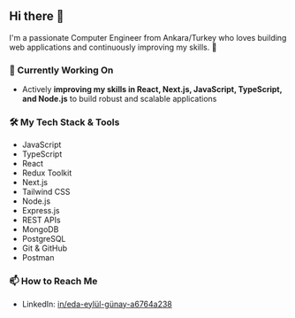 ## Hi there 👋
I'm a passionate Computer Engineer from Ankara/Turkey who loves building web applications and continuously improving my skills. 🚀

### 🔭 Currently Working On
- Actively **improving my skills in React, Next.js, JavaScript, TypeScript, and Node.js** to build robust and scalable applications

### 🛠️ My Tech Stack & Tools
*   JavaScript
*   TypeScript
*   React
*   Redux Toolkit
*   Next.js 
*   Tailwind CSS
*   Node.js
*   Express.js
*   REST APIs
*   MongoDB 
*   PostgreSQL 
*   Git & GitHub
*   Postman

### 📫 How to Reach Me
- LinkedIn: [in/eda-eylül-günay-a6764a238](https://www.linkedin.com/in/eda-eylül-günay-a6764a238)


<!-- 
- 🌱 I’m currently learning ...
- 👯 I’m looking to collaborate on ...
- 🤔 I’m looking for help with ...
- 💬 Ask me about ...
- 📫 How to reach me: ...
- 😄 Pronouns: ...
- ⚡ Fun fact: ...
<--

